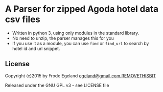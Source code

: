 A Parser for zipped Agoda hotel data csv files
==============================================

* Written in python 3, using only modules in the standard library.
* No need to unzip, the parser manages this for you
* If you use it as a module, you can use `find` or `find_url` to search by hotel id and url snippet.

License
-------
Copyright (c)2015 by Frode Egeland <egeland@gmail.com.REMOVETHISBIT>

Released under the GNU GPL v3 - see LICENSE file

